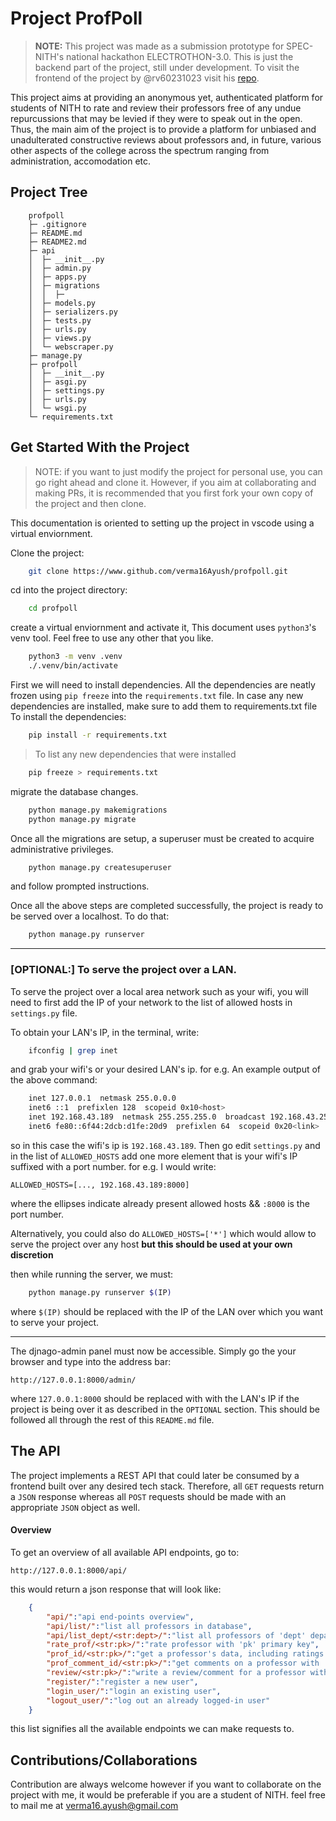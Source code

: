 # Project ProfPoll

> **NOTE:** This project was made as a submission prototype for SPEC-NITH's national hackathon ELECTROTHON-3.0. This is just the backend part of the project, still under development. To visit the frontend of the project by @rv60231023 visit his [repo](https://github.com/rv299792458/profpoll_front).

This project aims at providing an anonymous yet, authenticated platform for students of NITH to rate and review their professors free of any undue repurcussions that may be levied if they were to speak out in the open. Thus, the main aim of the project is to provide a platform for unbiased and unadulterated constructive reviews about professors and, in future, various other aspects of the college across the spectrum ranging from administration, accomodation etc.

## Project Tree

```
    profpoll
    ├─ .gitignore
    ├─ README.md
    ├─ README2.md
    ├─ api
    │  ├─ __init__.py
    │  ├─ admin.py
    │  ├─ apps.py
    │  ├─ migrations
    │  │  ├─
    │  ├─ models.py
    │  ├─ serializers.py
    │  ├─ tests.py
    │  ├─ urls.py
    │  ├─ views.py
    │  └─ webscraper.py
    ├─ manage.py
    ├─ profpoll
    │  ├─ __init__.py
    │  ├─ asgi.py
    │  ├─ settings.py
    │  ├─ urls.py
    │  └─ wsgi.py
    └─ requirements.txt

```

## Get Started With the Project
> NOTE: if you want to just modify the project for personal use, you can go right ahead and clone it. However, if you aim at collaborating and making PRs, it is recommended that you first fork your own copy of the project and then clone.

This documentation is oriented to setting up the project in vscode using a virtual enviornment.


Clone the project:
```bash
    git clone https://www.github.com/verma16Ayush/profpoll.git
```

cd into the project directory:
```bash
    cd profpoll
```
create a virtual enviornment and activate it, This document uses `python3`'s venv tool. Feel free to use any other that you like.

```bash
    python3 -m venv .venv
    ./.venv/bin/activate
```
First we will need to install dependencies. All the dependencies are neatly frozen using `pip freeze` into the `requirements.txt` file. In case any new dependencies are installed, make sure to add them to requirements.txt file
To install the dependencies:
```bash
    pip install -r requirements.txt
```

> To list any new dependencies that were installed
```bash
    pip freeze > requirements.txt
```


migrate the database changes.
```bash
    python manage.py makemigrations
    python manage.py migrate
```
Once all the migrations are setup, a superuser must be created to acquire administrative privileges.
```bash
    python manage.py createsuperuser
``` 
and follow prompted instructions.

Once all the above steps are completed successfully, the project is ready to be served over a localhost. To do that:

```bash
    python manage.py runserver
```
---
### [OPTIONAL:] To serve the project over a LAN.

To serve the project over a local area network such as your wifi, you will need to first add the IP of your network to the list of allowed hosts in `settings.py` file.

To obtain your LAN's IP, in the terminal, write:

```bash
    ifconfig | grep inet
```
and grab your wifi's or your desired LAN's ip. for e.g. An example output of the above command:
```bash
    inet 127.0.0.1  netmask 255.0.0.0
    inet6 ::1  prefixlen 128  scopeid 0x10<host>
    inet 192.168.43.189  netmask 255.255.255.0  broadcast 192.168.43.255
    inet6 fe80::6f44:2dcb:d1fe:20d9  prefixlen 64  scopeid 0x20<link>
```
so in this case the wifi's ip is `192.168.43.189`. Then go edit `settings.py` and in the list of `ALLOWED_HOSTS` add one more element that is your wifi's IP suffixed with a port number. for e.g. I would write:
```
ALLOWED_HOSTS=[..., 192.168.43.189:8000]
```
where the ellipses indicate already present allowed hosts && `:8000` is the port number.

Alternatively, you could also do `ALLOWED_HOSTS=['*']` which would allow to serve the project over any host **but this should be used at your own discretion**

then while running the server, we must: 
```bash
    python manage.py runserver $(IP)
```
where `$(IP)` should be replaced with the IP of the LAN over which you want to serve your project.

---
The djnago-admin panel must now be accessible. Simply go the your browser and type into the address bar:
```
http://127.0.0.1:8000/admin/
```
where `127.0.0.1:8000` should be replaced with with the LAN's IP if the project is being over it as described in the `OPTIONAL` section. This should be followed all through the rest of this `README.md` file.

## The API

The project implements a REST API that could later be consumed by a frontend built over any desired tech stack. Therefore, all `GET` requests return a `JSON` response whereas all `POST` requests should be made with an appropriate `JSON` object as well.

#### Overview

To get an overview of all available API endpoints, go to:
```
http://127.0.0.1:8000/api/
```
this would return a json response that will look like:

```json
    {
        "api/":"api end-points overview",
        "api/list/":"list all professors in database",
        "api/list_dept/<str:dept>/":"list all professors of 'dept' department",
        "rate_prof/<str:pk>/":"rate professor with 'pk' primary key",
        "prof_id/<str:pk>/":"get a professor's data, including ratings but not comments with 'pk' primary key",
        "prof_comment_id/<str:pk>/":"get comments on a professor with 'pk' primary key",
        "review/<str:pk>/":"write a review/comment for a professor with 'pk' primary key",
        "register/":"register a new user",
        "login_user/":"login an existing user",
        "logout_user/":"log out an already logged-in user"
    }
```
this list signifies all the available endpoints we can make requests to.

## Contributions/Collaborations

Contribution are always welcome however if you want to collaborate on the project with me, it would be preferable if you are a student of NITH. feel free to mail me at [verma16.ayush@gmail.com](mailto:verma16.ayush@gmail.com)